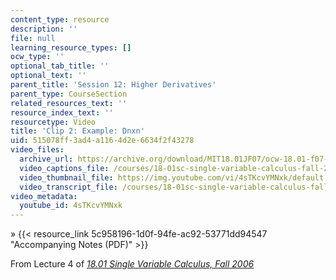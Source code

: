 ```yaml
---
content_type: resource
description: ''
file: null
learning_resource_types: []
ocw_type: ''
optional_tab_title: ''
optional_text: ''
parent_title: 'Session 12: Higher Derivatives'
parent_type: CourseSection
related_resources_text: ''
resource_index_text: ''
resourcetype: Video
title: 'Clip 2: Example: Dnxn'
uid: 515078ff-3ad4-a116-4d2e-6634f2f43278
video_files:
  archive_url: https://archive.org/download/MIT18.01JF07/ocw-18.01-f07-lec04_300k.mp4
  video_captions_file: /courses/18-01sc-single-variable-calculus-fall-2010/ed5945f4d0175c2aa1e056d8f2fde2f3_4sTKcvYMNxk.vtt
  video_thumbnail_file: https://img.youtube.com/vi/4sTKcvYMNxk/default.jpg
  video_transcript_file: /courses/18-01sc-single-variable-calculus-fall-2010/fdf322554876cf34b68ff60ff40fd473_4sTKcvYMNxk.pdf
video_metadata:
  youtube_id: 4sTKcvYMNxk
---
```


» {{< resource_link 5c958196-1d0f-94fe-ac92-53771dd94547 "Accompanying Notes (PDF)" >}}

From Lecture 4 of [_18.01 Single Variable Calculus, Fall 2006_](/courses/18-01-single-variable-calculus-fall-2006/pages/video-lectures)